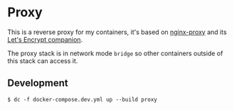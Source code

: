 # Proxy

This is a reverse proxy for my containers, it's based on [nginx-proxy](https://github.com/jwilder/nginx-proxy) and its [Let's Encrypt companion](https://github.com/JrCs/docker-letsencrypt-nginx-proxy-companion).

The proxy stack is in network mode `bridge` so other containers outside of this stack can access it.

## Development

	$ dc -f docker-compose.dev.yml up --build proxy

